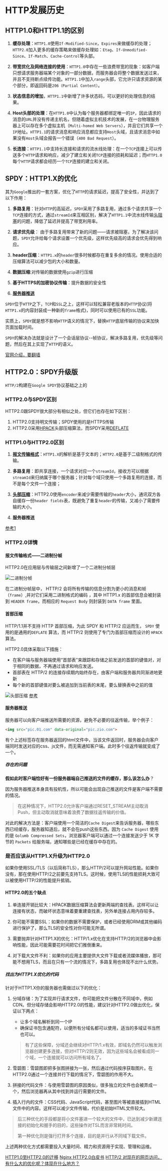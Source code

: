 # HTTP发展历史

## HTTP1.0和HTTP1.1的区别

1. **缓存处理**：`HTTP1.0`使用`If-Modified-Since`，`Expires`来做缓存的处理；`HTTP2.0`加入更多的缓存策略来做缓存处理如：`Etag`、`If-Unmodified-Since`、`If-Match`、`Cache-Control`等头部。

2. **带宽优化及网络连接的使用**：`HTTP1.0`中存在一些浪费带宽的现象：如客户端只想请求服务器端某个对象的一部分数据，而服务器会将整个数据发送过来，并且不支持断点续传功能。`HTTP1.1`中加入`range`头部，它允许只请求资源的某个部分，即返回码是`206（Partial Content）`。

3. **状态信息的增加**，`HTTP1.1`中新增了许多状态码，可以更好的处理信息的结果。

4. **Host头部的处理**：在`HTTP1.0`中认为每个服务器都绑定唯一的`IP`，因此请求的消息的`URL`并没有传递主机名，但随着虚拟主机技术的发展，在一台物理服务器上可以存在多个虚拟主机（`Multi-homed Web Servers`），并且它们共享一个`IP`地址。`HTTP1.1`的请求消息和响应消息都应支持`Host`头域，且请求消息中如果没有`Host`头域会报告一个错误（`400 Bad Request`）。

5. **长连接**：`HTTP1.1`中支持长连接和请求的流水线处理：在一个`TCP`连接上可以传送多个`HTTP`请求和响应，减少了建立和关闭`TCP`连接的损耗和延迟；而`HTTP1.0`每个`HTTP`请求都会经历一个`TCP`连接的建立和关闭。

## SPDY：HTTP1.X的优化

其为`Google`推出的一套方案，优化了`HTTP`的请求延迟，提高了安全性，并达到了以下作用：

1. **多路复用**：针对`HTTP`的高延迟，`SPDY`采用了多路复用，通过多个请求共享一个`TCP`连接的方式，通过`streamId`来互相区别，解决了`HTTP1.1`中流水线传输[头阻塞](../../HTTP/UDP,TCP协议/TCP/README.md#%e6%8f%90%e9%97%ae)的问题，降低了延迟并提高了带宽利用率。

2. **请求优先级**： 由于多路复用带来了新的问题——请求被阻塞，为了解决该问题，`SPDY`允许给每个请求设置一个优先级，这样优先级高的请求会优先得到响应。

3. **header压缩**：`HTTP1.x`的`header`很多时候都存在重复多余的情况。使用合适的压缩算法可以减少包的大小和数量。

4. **数据压缩**:对传输的数据使用`gzip`进行压缩

5. **基于HTTPS的加密协议传输**：提升数据的安全性

6. [**服务器推送**](#%e6%9c%8d%e5%8a%a1%e5%99%a8%e6%8e%a8%e9%80%81)

`SPDY`位于`HTTP`之下，`TCP`和`SSL`之上，这样可以轻松兼容老版本的`HTTP`协议(将`HTTP1.x`的内容封装成一种新的`frame`格式)，同时可以使用已有的`SSL`功能。

实质上，`SPDY`就是想不影响`HTTP`语义的情况下，替换`HTTP`底层传输的协议来加快页面加载时间。

`SPDY`的解决办法就是设计了一个会话层协议--帧协议，解决多路复用，优先级等问题，然后在其上实现了`HTTP`的语义。

[官网介绍，要翻墙](http://www.chromium.org/spdy)

## HTTP2.0：SPDY升级版

`HTTP/2`构建在`Google SPDY`协议基础之上的

### HTTP2.0与SPDY区别

HTTP2.0跟SPDY很大部分有相似之处，但它们也存在如下区别：

1. HTTP2.0支持明文传输；SPDY使用的是HTTPS传输
2. HTTP2.0采用[HPACK](http://http2.github.io/http2-spec/compression.html)头部压缩算法，而SPDY采用[DEFLATE](http://zh.wikipedia.org/wiki/DEFLATE)

### HTTP1.0与HTTP2.0区别

1. [**报文传输格式**](#%e6%8a%a5%e6%96%87%e4%bc%a0%e8%be%93%e6%a0%bc%e5%bc%8f%e4%ba%8c%e8%bf%9b%e5%88%b6%e5%88%86%e5%b8%a7)：`HTTP1.X`的解析是基于文本的；`HTTP2.0`是基于二级制格式的传输。

2. **多路复用**：即共享连接，一个请求对应一个`streamId`，接收方可以根据`streamId`来归纳属于哪个服务器；针对每个域只使用一个多路复用的连接，而不是每个文件一个连接；

3. [**头部压缩**](#%e9%a6%96%e9%83%a8%e5%8e%8b%e7%bc%a9)：HTTP2.0使用`encoder`来减少需要传输的`header`大小，通讯双方各自缓存一份`header fields`表，既避免了重复`header`的传输，又减小了需要传输的大小。

4. **服务器推送**

[参考1](http://www.alloyteam.com/2016/07/httphttp2-0spdyhttps-reading-this-is-enough/)

### HTTP2.0详情

#### 报文传输格式——二进制分帧

HTTP2.0在应用层与传输层之间新增了一个二进制分帧层

![二进制分帧](./imgs/binary&#32;format.jpg)

在二进制分帧层中， HTTP/2 会将所有传输的信息分割为更小的消息和帧（`frame`）,并对它们采用二进制格式的编码 ，其中 HTTP1.x 的首部信息会被封装到 `HEADER frame`，而相应的 `Request Body` 则封装到 `DATA frame` 里面。

#### 首部压缩

HTTP/1.1并不支持 HTTP 首部压缩，为此 SPDY 和 HTTP/2 应运而生， `SPDY` 使用的是通用的`DEFLATE` 算法，而 HTTP/2 则使用了专门为首部压缩而设计的 `HPACK` 算法。

HTTP2.0具体采取以下措施：

- 在客户端与服务器端使用“首部表”来跟踪和存储之前发送的首部的键值对，对于相同的数据，不再通过请求和响应发送。
- 首部表在 HTTP/2 的连接存续期内始终存在，由客户端和服务器共同渐进地更新
- 每个新的首部键值对要么被追加到当前表的末尾，要么替换表中之前的值

![头部压缩](./imgs/header&#32;compress.jpg)
[参考](https://my.oschina.net/editorial-story/blog/3031721)

#### 服务器推送

服务器可以向客户端推送所需要的资源，避免不必要的往返传输，举个例子：

```html
<img src="pic.01.com" data-original="pic.zio.com">
```

有个上述标签存在服务器返回的html文件中，当该文件返回时，服务器会向客户端同时发送对应的css、js文件，而无需通知客户端。此时多个往返传输就变成了一个。

##### 存在的问题

**假如此时客户端恰好有一份服务器端自己推送的文件的缓存，那么该怎么办**？

因为服务器推送本身具有投机性，所以可能会出现自己推送的文件是客户端不需要的情况。

>在这种情况下，HTTP2.0允许客户端通过RESET_STREAM主动取消Push，但主动取消就意味着浪费了数据往返传输的价值。

对此的解决方法是：客户端使用一个简洁的`Cache Digest`来告诉服务器，哪些东西已经缓存，服务器知道后，就不会在push这些东西。因为 `Cache Digest` 使用的是 `Golumb Compressed Sets`，浏览器客户端可以通过一个连接发送少于 1K 字节的 `Packets` 给服务端，通知哪些是已经在缓存中存在的。

### 是否应该从HTTP1.X升级为HTTP2.0

如果你使用SSL/TLS（以后简称TLS），那么HTTP/2可以提升网站性能。如果你没有，那在使用HTTP/2之前要先支持TLS。这时候，使用TLS的性能损耗大致可以被使用HTTP/2的性能提升抵销。

#### HTTP2.0的五个缺点

1. 单连接开销比较大：HPACK数据压缩算法会更新两端的查找表。这样可以让连接有状态，而破坏状态意味着要重建查找表，另外单连接占用内存较多。

2. 你可能不需要SSL：如果你的数据不需要保护，或者已经使用DRM或其他编码进行保护了，那么TLS的安全性对你可能无所谓。

3. 需要抛弃针对HTTP1.X的优化：HTTP/1.x优化在支持HTTP/2的浏览器中会影响性能，因此可能需要花时间把它们推倒重来。

4. 对下载大文件不利：如果你的应用主要提供大文件下载或者流媒体播放，那可能不想用TLS，而且在只有一个流的情况下，多路复用也体现不出什么优势。

##### 找出为HTTP1.X优化的代码

针对于HTTP1.X你的服务器也需做过以下的优化：

1. 分域存储：为了实现并行请求文件，你可能把文件分散在不同域中，例如CDN。但分域存储会影响HTTP2.0的性能，建议针对HTTP2.0做出优化，保证以下两点：
   - 让多个域名解析到同一个IP
   - 确保证书包含通配符，以便所有分域名都可以使用，适当的多域证书当然也可以。

    >有了这些保障，分域还会继续对HTTP/1.x有效，即域名仍然可以触发浏览器创建更多连接，但对HTTP/2则无效，因为这些域名会被看成同一个域，一个连接就可以访问所有域名了。

2. 雪碧图：雪碧图即把多张图拼接为一张，然后通过代码按序获取图片。在HTTP2.0通过一个连接并行下载的情况下，雪碧图的作用不大。

3. 拼接的代码文件：与使用雪碧图的原因类似，很多独立的文件也会被弄成一个，然后浏览器再从其中找到并运行需要的文件。

4. 插入行内的文件：CSS代码、JavaScript代码，甚至图片等被直接插到HTML文件中的内容。这样可以减少文件传输，代价是初始HTML文件较大。

>后三种优化的手段都是将小文件塞进一个较大的文件中，已达到减少新建连接的初始化和握手的目的，这些操作对TSL而言非常耗时间。
>
>第一种优化则是强行打开多个连接，目的是并行从不同域下载文件。

上述两种优化方式都需要投入大量时间、精力和资源用于实现、管理和运维。

[HTTP1.0至HTTP2.0的迁移](https://www.w3ctech.com/topic/1563#tip7sharding)
[Nginx HTTP2.0白皮书](https://www.nginx.com/wp-content/uploads/2015/09/NGINX_HTTP2_White_Paper_v4.pdf)
[HTTP/2 对现在的网页访问，有什么大的优化呢？体现在什么地方？](https://www.zhihu.com/question/24774343/answer/96586977)
